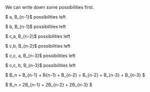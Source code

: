 We can write down some possibilities first.

$ a, B\_{n-1}$ possibilities left

$ b, B\_{n-1}$ possibilities left

$ c,a, B\_{n-2}$ possibilities left

$ c,b, B\_{n-2}$ possibilities left

$ c,c, a, B\_{n-3}$ possibilities left

$ c,c, b, B\_{n-3}$ possibilities left

$ B_n = B\_{n-1} + B{n-1} + B\_{n-2} + B\_{n-2} + B\_{n-3} + B\_{n-3} $

$ B_n = 2B\_{n-1} + 2B\_{n-2} + 2B\_{n-3} $
